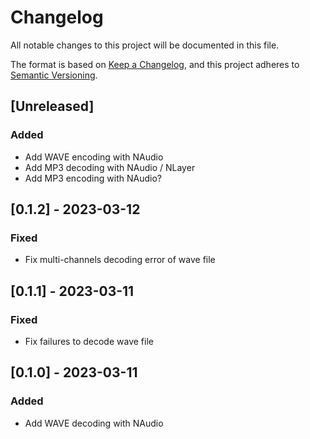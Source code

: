 # Changelog

All notable changes to this project will be documented in this file.

The format is based on [Keep a Changelog](https://keepachangelog.com/en/1.0.0/),
and this project adheres to [Semantic Versioning](https://semver.org/spec/v2.0.0.html).

## [Unreleased]

### Added 

- Add WAVE encoding with NAudio
- Add MP3 decoding with NAudio / NLayer
- Add MP3 encoding with NAudio?

## [0.1.2] - 2023-03-12

### Fixed

- Fix multi-channels decoding error of wave file

## [0.1.1] - 2023-03-11

### Fixed

- Fix failures to decode wave file

## [0.1.0] - 2023-03-11

### Added

- Add WAVE decoding with NAudio